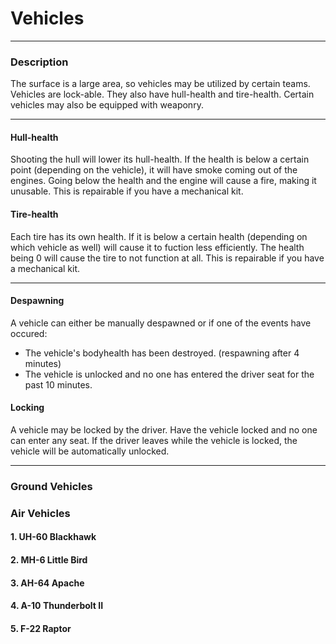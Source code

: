 # Vehicles

---

### Description

The surface is a large area, so vehicles may be utilized by certain teams. Vehicles are lock-able. They also have hull-health and tire-health. Certain vehicles may also be equipped with weaponry.

---

#### Hull-health

Shooting the hull will lower its hull-health. If the health is below a certain point (depending on the vehicle), it will have smoke coming out of the engines. Going below the health and the engine will cause a fire, making it unusable. This is repairable if you have a mechanical kit. 

#### Tire-health

Each tire has its own health. If it is below a certain health (depending on which vehicle as well) will cause it to fuction less efficiently. The health being 0 will cause the tire to not function at all. This is repairable if you have a mechanical kit.

---

#### Despawning

A vehicle can either be manually despawned or if one of the events have occured:
- The vehicle's bodyhealth has been destroyed. (respawning after 4 minutes)
- The vehicle is unlocked and no one has entered the driver seat for the past 10 minutes.

#### Locking
A vehicle may be locked by the driver. Have the vehicle locked and no one can enter any seat. If the driver leaves while the vehicle is locked, the vehicle will be automatically unlocked.

---

### Ground Vehicles

#### 

### Air Vehicles

#### 1. UH-60 Blackhawk

#### 2. MH-6 Little Bird

#### 3. AH-64 Apache

#### 4. A-10 Thunderbolt II

#### 5. F-22 Raptor
